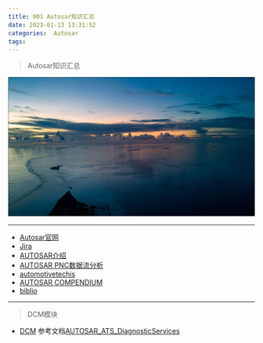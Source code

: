 ```yaml
---
title: 001 Autosar知识汇总
date: 2023-01-13 13:31:52
categories:  Autosar
tags:
---
```


> Autosar知识汇总

<!--more-->


![](../images/20230111/2023011301.JPG)

---

* [Autosar官网](https://www.autosar.org/)
* [Jira](https://jira.autosar.org/secure/Dashboard.jspa)
* [AUTOSAR介绍](https://neyzoter.cn/wiki/AUTOSAR/)
* [AUTOSAR PNC数据流分析](https://cloud.tencent.com/developer/article/1984889)
* [automotivetechis](https://automotivetechis.wordpress.com/)
* [AUTOSAR COMPENDIUM](https://www.ar-compendium.com/overview-compendium-part-1/)
* [biblio](https://webthesis.biblio.polito.it/)

---

> DCM模块

* [DCM](https://www.cnblogs.com/still-smile/p/12144583.html)  参考文档[AUTOSAR_ATS_DiagnosticServices](https://www.autosar.org/fileadmin/fileadmin/standards/tests/1-0/AUTOSAR_ATS_DiagnosticServices.pdf)